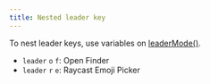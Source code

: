 ```yaml
---
title: Nested leader key
---
```


To nest leader keys, use variables on [leaderMode()](/rules/leader-mode).

- `leader` `o` `f`: Open Finder
- `leader` `r` `e`: Raycast Emoji Picker
